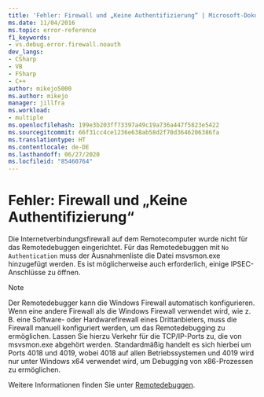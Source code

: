 ```yaml
---
title: 'Fehler: Firewall und „Keine Authentifizierung“ | Microsoft-Dokumentation'
ms.date: 11/04/2016
ms.topic: error-reference
f1_keywords:
- vs.debug.error.firewall.noauth
dev_langs:
- CSharp
- VB
- FSharp
- C++
author: mikejo5000
ms.author: mikejo
manager: jillfra
ms.workload:
- multiple
ms.openlocfilehash: 199e3b203ff73397a49c19a736a447f5823e5422
ms.sourcegitcommit: 66f31cc4ce1236e638ab58d2f70d3646206386fa
ms.translationtype: HT
ms.contentlocale: de-DE
ms.lasthandoff: 06/27/2020
ms.locfileid: "85460764"
---
```

# <a name="error-firewall-no-authentication"></a>Fehler: Firewall und „Keine Authentifizierung“
Die Internetverbindungsfirewall auf dem Remotecomputer wurde nicht für das Remotedebuggen eingerichtet. Für das Remotedebuggen mit `No Authentication` muss der Ausnahmenliste die Datei msvsmon.exe hinzugefügt werden. Es ist möglicherweise auch erforderlich, einige IPSEC-Anschlüsse zu öffnen.

> [!NOTE]
> Der Remotedebugger kann die Windows Firewall automatisch konfigurieren. Wenn eine andere Firewall als die Windows Firewall verwendet wird, wie z. B. eine Software- oder Hardwarefirewall eines Drittanbieters, muss die Firewall manuell konfiguriert werden, um das Remotedebugging zu ermöglichen. Lassen Sie hierzu Verkehr für die TCP/IP-Ports zu, die von msvsmon.exe abgehört werden. Standardmäßig handelt es sich hierbei um Ports 4018 und 4019, wobei 4018 auf allen Betriebssystemen und 4019 wird nur unter Windows x64 verwendet wird, um Debugging von x86-Prozessen zu ermöglichen.

 Weitere Informationen finden Sie unter [Remotedebuggen](../debugger/remote-debugging.md).